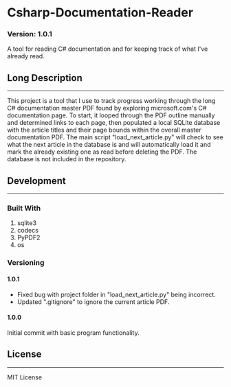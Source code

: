 # Csharp-Documentation-Reader
### Version: 1.0.1
A tool for reading C# documentation and for keeping track of what I've
already read.

## Long Description
---
This project is a tool that I use to track progress working through the
long C# documentation master PDF found by exploring microsoft.com's
C# documentation page. To start, it looped through the PDF outline
manually and determined links to each page, then populated a local
SQLite database with the article titles and their page bounds within
the overall master documentation PDF. The main script
"load_next_article.py" will check to see what the next article in the
database is and will automatically load it and mark the already existing
one as read before deleting the PDF. The database is not included in
the repository.

## Development
---

### Built With

1. sqlite3
2. codecs
3. PyPDF2
4. os

### Versioning

#### 1.0.1

- Fixed bug with project folder in "load_next_article.py" being
   incorrect.
- Updated ".gitignore" to ignore the current article PDF.

#### 1.0.0

Initial commit with basic program functionality.

## License
---
MIT License